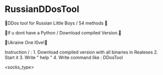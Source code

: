 # RussianDDosTool
👿DDos tool for Russian Little Boys / 54 methods 👿

🙏If u dont have a Python / Download compiled Version.🙏

🥰Ukraine One l0ve!🥰

Instruction / : 1. Download compiled version with all binaries in Realeses
                2. Start it 
                3. Write " help " 
                4. Write command like : DDosTool <method> <address> <socks_type> <proxy> <threads> 
